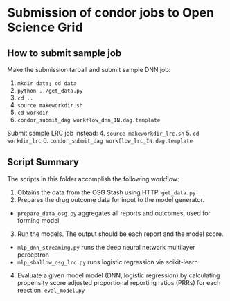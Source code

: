 # Submission of condor jobs to Open Science Grid

## How to submit sample job

Make the submission tarball and submit sample DNN job:
1. `mkdir data; cd data`
2. `python ../get_data.py`
3. `cd ..`
4. `source makeworkdir.sh`
5. `cd workdir`
6. `condor_submit_dag workflow_dnn_IN.dag.template`

Submit sample LRC job instead:
4. `source makeworkdir_lrc.sh`
5. `cd workdir_lrc`
6. `condor_submit_dag workflow_lrc_IN.dag.template`

## Script Summary
The scripts in this folder accomplish the following workflow:

1. Obtains the data from the OSG Stash using HTTP. `get_data.py`
2. Prepares the drug outcome data for input to the model generator.
  * `prepare_data_osg.py` aggregates all reports and outcomes, used for forming model
3. Run the models.  The output should be each report and the model score.
  * `mlp_dnn_streaming.py` runs the deep neural network multilayer perceptron
  * `mlp_shallow_osg_lrc.py` runs logistic regression via scikit-learn
4. Evaluate a given model model (DNN, logistic regression) by calculating propensity score adjusted proportional reporting ratios (PRRs) for each reaction. `eval_model.py`
